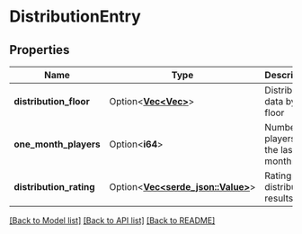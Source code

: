 # DistributionEntry

## Properties

Name | Type | Description | Notes
------------ | ------------- | ------------- | -------------
**distribution_floor** | Option<[**Vec<Vec<i64>>**](Vec.md)> | Distribution data by floor | [optional]
**one_month_players** | Option<**i64**> | Number of players in the last month | [optional]
**distribution_rating** | Option<[**Vec<serde_json::Value>**](serde_json::Value.md)> | Rating distribution results | [optional]

[[Back to Model list]](../README.md#documentation-for-models) [[Back to API list]](../README.md#documentation-for-api-endpoints) [[Back to README]](../README.md)



